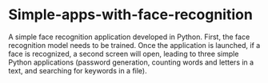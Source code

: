 # Simple-apps-with-face-recognition
A simple face recognition application developed in Python. First, the face recognition model needs to be trained. Once the application is launched, if a face is recognized, a second screen will open, leading to three simple Python applications (password generation, counting words and letters in a text, and searching for keywords in a file).
